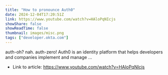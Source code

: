 ```yaml
---
title: "How to pronounce Auth0"
date: 2024-12-04T17:20:51Z
link: https://www.youtube.com/watch?v=HAloPqNIcjs
showShare: false
showReadTime: false
thumbnail: images/misc.png
tags: ["developer.okta.com"]
---
```

auth-oh? nah. auth-zero! Auth0 is an identity platform that helps developers and companies implement and manage ...

- Link to article: https://www.youtube.com/watch?v=HAloPqNIcjs